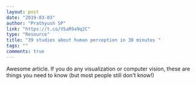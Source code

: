 ```yaml
---
layout: post
date: "2019-03-03"
author: "Prathyush SP"
link: "https://t.co/V5aR9a9q2C"
type: "Resource"
title: "39 studies about human perception in 30 minutes "
tags: ""
comments: true
---
```

Awesome article. If you do any visualization or computer vision, these are things you need to know (but most people still don't know!)
